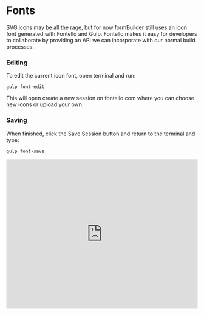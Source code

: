 # Fonts
SVG icons may be all the [rage](https://github.com/blog/2112-delivering-octicons-with-svg), but for now formBuilder still uses an icon font generated with Fontello and Gulp. Fontello makes it easy for developers to collaborate by providing an API we can incorporate with our normal build processes.

### Editing
To edit the current icon font, open terminal and run:
```
gulp font-edit
```

This will open create a new session on fontello.com where you can choose new icons or upload your own. 

### Saving
When finished, click the Save Session button and return to the terminal and type:
```
gulp font-save
```

<iframe width="100%" height="394" src="https://www.youtube.com/embed/YQqNBboYS-g" frameborder="0" allowfullscreen></iframe>


